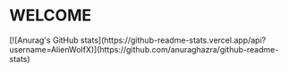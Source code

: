 <html>
  <h1> WELCOME </h1>
[![Anurag's GitHub stats](https://github-readme-stats.vercel.app/api?username=AlienWolfX)](https://github.com/anuraghazra/github-readme-stats)
  </html>
